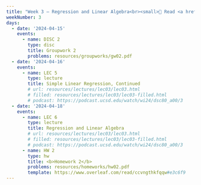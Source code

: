```yaml
---
title: "Week 3 – Regression and Linear Algebra<br><small>📘 Read <a href='resources/notes/notes_chapter_2.pdf#page=7'>Note 2, Pages 7-13</a>.</small>"
weekNumber: 3
days:
  - date: '2024-04-15'
    events:
      - name: DISC 2
        type: disc
        title: Groupwork 2
        problems: resources/groupworks/gw02.pdf
  - date: '2024-04-16'
    events:
      - name: LEC 5
        type: lecture
        title: Simple Linear Regression, Continued
        # url: resources/lectures/lec03/lec03.html
        # filled: resources/lectures/lec03/lec03-filled.html
        # podcast: https://podcast.ucsd.edu/watch/wi24/dsc80_a00/3
  - date: '2024-04-18'
    events:
      - name: LEC 6
        type: lecture
        title: Regression and Linear Algebra
        # url: resources/lectures/lec03/lec03.html
        # filled: resources/lectures/lec03/lec03-filled.html
        # podcast: https://podcast.ucsd.edu/watch/wi24/dsc80_a00/3
      - name: HW 2
        type: hw
        title: <b>Homework 2</b>
        problems: resources/homeworks/hw02.pdf
        template: https://www.overleaf.com/read/ccvngthkfqqw#e3c6f9
---
```

